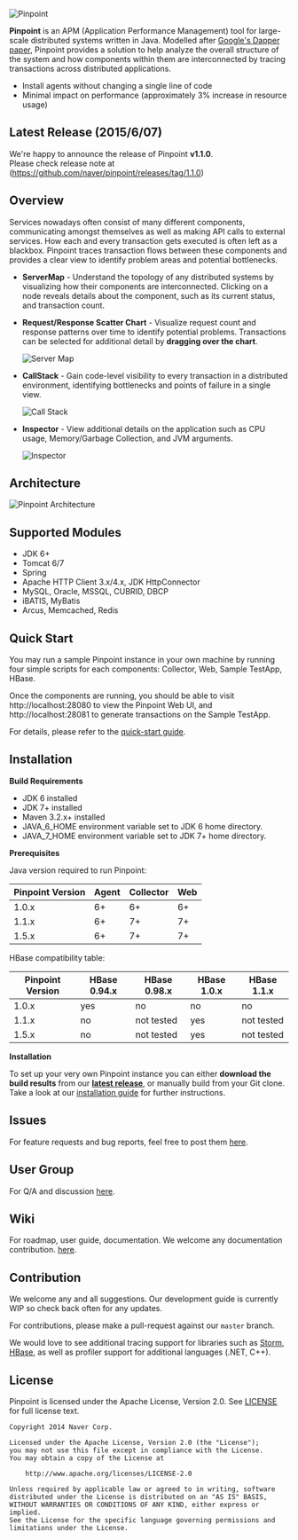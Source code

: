 ![Pinpoint](web/src/main/webapp/images/logo.png)

**Pinpoint** is an APM (Application Performance Management) tool for large-scale distributed systems written in Java. Modelled after [Google's Dapper paper](http://research.google.com/pubs/pub36356.html), Pinpoint provides a solution to help analyze the overall structure of the system and how components within them are interconnected by tracing transactions across distributed applications.

* Install agents without changing a single line of code
* Minimal impact on performance (approximately 3% increase in resource usage)

## Latest Release (2015/6/07)
We're happy to announce the release of Pinpoint **v1.1.0**. <br/>
Please check release note at (https://github.com/naver/pinpoint/releases/tag/1.1.0)

## Overview
Services nowadays often consist of many different components, communicating amongst themselves as well as making API calls to external services. How each and every transaction gets executed is often left as a blackbox. Pinpoint traces transaction flows between these components and provides a clear view to identify problem areas and potential bottlenecks.

* **ServerMap** - Understand the topology of any distributed systems by visualizing how their components are interconnected. Clicking on a node reveals details about the component, such as its current status, and transaction count.
* **Request/Response Scatter Chart** - Visualize request count and response patterns over time to identify potential problems. Transactions can be selected for additional detail by **dragging over the chart**.

  ![Server Map](doc/img/ss_server-map.png)

* **CallStack** - Gain code-level visibility to every transaction in a distributed environment, identifying bottlenecks and points of failure in a single view.

  ![Call Stack](doc/img/ss_call-stack.png)

* **Inspector** - View additional details on the application such as CPU usage, Memory/Garbage Collection, and JVM arguments.

  ![Inspector](doc/img/ss_inspector.png)

## Architecture
![Pinpoint Architecture](doc/img/pinpoint-architecture.png)



## Supported Modules
* JDK 6+
* Tomcat 6/7
* Spring
* Apache HTTP Client 3.x/4.x, JDK HttpConnector
* MySQL, Oracle, MSSQL, CUBRID, DBCP
* iBATIS, MyBatis
* Arcus, Memcached, Redis

## Quick Start
You may run a sample Pinpoint instance in your own machine by running four simple scripts for each components: Collector, Web, Sample TestApp, HBase.

Once the components are running, you should be able to visit http://localhost:28080 to view the Pinpoint Web UI, and http://localhost:28081 to generate transactions on the Sample TestApp.

For details, please refer to the [quick-start guide](quickstart/README.md "Pinpoint quick-start guide").

## Installation
**Build Requirements**

* JDK 6 installed
* JDK 7+ installed
* Maven 3.2.x+ installed
* JAVA_6_HOME environment variable set to JDK 6 home directory.
* JAVA_7_HOME environment variable set to JDK 7+ home directory.

**Prerequisites**

Java version required to run Pinpoint:

Pinpoint Version | Agent | Collector | Web
---------------- | ----- | --------- | ---
1.0.x | 6+ | 6+ | 6+
1.1.x | 6+ | 7+ | 7+
1.5.x | 6+ | 7+ | 7+

HBase compatibility table:

Pinpoint Version | HBase 0.94.x | HBase 0.98.x | HBase 1.0.x | HBase 1.1.x
---------------- | ------------ | ------------ | ----------- | -----------
1.0.x | yes | no | no | no
1.1.x | no | not tested | yes | not tested
1.5.x | no | not tested | yes | not tested


**Installation**

To set up your very own Pinpoint instance you can either **download the build results** from our [**latest release**](https://github.com/naver/pinpoint/releases/latest), or manually build from your Git clone.
Take a look at our [installation guide](doc/installation.md) for further instructions.

## Issues
For feature requests and bug reports, feel free to post them [here](https://github.com/naver/pinpoint/issues).


## User Group
For Q/A and discussion [here](https://groups.google.com/forum/#!forum/pinpoint_user).


## Wiki
For roadmap, user guide, documentation.
We welcome any documentation contribution.
[here](https://github.com/naver/pinpoint/wiki).


## Contribution
We welcome any and all suggestions. Our development guide is currently WIP so check back often for any updates.

For contributions, please make a pull-request against our `master` branch.

We would love to see additional tracing support for libraries such as [Storm](https://storm.apache.org/), [HBase](http://hbase.apache.org/), as well as profiler support for additional languages (.NET, C++).

## License
Pinpoint is licensed under the Apache License, Version 2.0.
See [LICENSE](LICENSE) for full license text.

```
Copyright 2014 Naver Corp.

Licensed under the Apache License, Version 2.0 (the "License");
you may not use this file except in compliance with the License.
You may obtain a copy of the License at

    http://www.apache.org/licenses/LICENSE-2.0

Unless required by applicable law or agreed to in writing, software
distributed under the License is distributed on an "AS IS" BASIS,
WITHOUT WARRANTIES OR CONDITIONS OF ANY KIND, either express or implied.
See the License for the specific language governing permissions and
limitations under the License.
```
